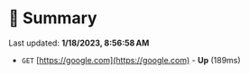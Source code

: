 # 📖 Summary
Last updated: **1/18/2023, 8:56:58 AM**

- `GET` [https://google.com](https://google.com) - **Up** (189ms)
